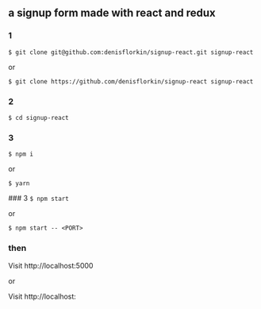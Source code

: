 
## a signup form made with react and redux

### 1
`$ git clone git@github.com:denisflorkin/signup-react.git signup-react`

or

`$ git clone https://github.com/denisflorkin/signup-react signup-react`

### 2
`$ cd signup-react`


### 3
`$ npm i`

or

`$ yarn`


### 3
`$ npm start`

or

`$ npm start -- <PORT>`


### then 
Visit http://localhost:5000

or 

Visit http://localhost:<PORT>

